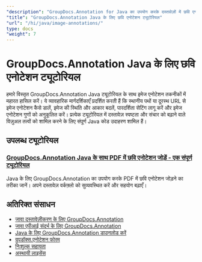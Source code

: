 ```yaml
---
"description": "GroupDocs.Annotation for Java का उपयोग करके दस्तावेज़ों में छवि एनोटेशन जोड़ने और प्रबंधित करने के लिए चरण-दर-चरण ट्यूटोरियल।"
"title": "GroupDocs.Annotation Java के लिए छवि एनोटेशन ट्यूटोरियल"
"url": "/hi/java/image-annotations/"
type: docs
"weight": 7
---
```


# GroupDocs.Annotation Java के लिए छवि एनोटेशन ट्यूटोरियल

हमारे विस्तृत GroupDocs.Annotation Java ट्यूटोरियल के साथ इमेज एनोटेशन तकनीकों में महारत हासिल करें। ये व्यावहारिक मार्गदर्शिकाएँ प्रदर्शित करती हैं कि स्थानीय पथों या दूरस्थ URL से इमेज एनोटेशन कैसे डालें, इमेज की स्थिति और आकार बदलें, पारदर्शिता सेटिंग लागू करें और इमेज एनोटेशन गुणों को अनुकूलित करें। प्रत्येक ट्यूटोरियल में दस्तावेज़ स्पष्टता और संचार को बढ़ाने वाले विज़ुअल तत्वों को शामिल करने के लिए संपूर्ण Java कोड उदाहरण शामिल हैं।

## उपलब्ध ट्यूटोरियल

### [GroupDocs.Annotation Java के साथ PDF में छवि एनोटेशन जोड़ें - एक संपूर्ण ट्यूटोरियल](./annotate-pdfs-java-groupdocs-image-annotations/)
Java के लिए GroupDocs.Annotation का उपयोग करके PDF में छवि एनोटेशन जोड़ने का तरीका जानें। अपने दस्तावेज़ वर्कफ़्लो को सुव्यवस्थित करें और सहयोग बढ़ाएँ।

## अतिरिक्त संसाधन

- [जावा दस्तावेज़ीकरण के लिए GroupDocs.Annotation](https://docs.groupdocs.com/annotation/java/)
- [जावा एपीआई संदर्भ के लिए GroupDocs.Annotation](https://reference.groupdocs.com/annotation/java/)
- [Java के लिए GroupDocs.Annotation डाउनलोड करें](https://releases.groupdocs.com/annotation/java/)
- [ग्रुपडॉक्स.एनोटेशन फोरम](https://forum.groupdocs.com/c/annotation)
- [निःशुल्क सहायता](https://forum.groupdocs.com/)
- [अस्थायी लाइसेंस](https://purchase.groupdocs.com/temporary-license/)